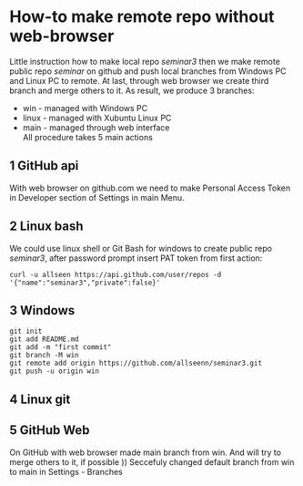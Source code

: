 # How-to make remote repo without web-browser
Little instruction how to make local repo *seminar3* then we make remote public repo *seminar* on github and push local branches from Windows PC and Linux PC to remote. At last, through web browser we create third branch and merge others to it.
As result, we produce 3 branches:
+ win - managed with Windows PC 
+ linux - managed with Xubuntu Linux PC
+ main - managed through web interface  
All procedure takes 5 main actions

## 1 GitHub api
With web browser on github.com we need to make Personal Access Token in Developer section of Settings in main Menu.

## 2 Linux bash
We could use linux shell or Git Bash for windows to create public repo *seminar3*, after password prompt insert PAT token from first action:
```
curl -u allseen https://api.github.com/user/repos -d '{"name":"seminar3","private":false}'
```
## 3 Windows
```
git init
git add README.md
git add -m "first commit"
git branch -M win
git remote add origin https://github.com/allseenn/seminar3.git
git push -u origin win
```
## 4 Linux git










## 5 GitHub Web
On GitHub with web browser made main branch from win.
And will try to merge others to it, if possible ))
Seccefuly changed default branch from win to main
in Settings - Branches
